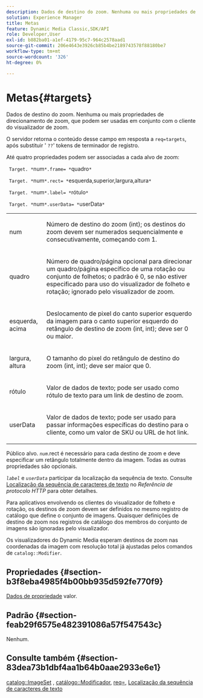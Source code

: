 ```yaml
---
description: Dados de destino do zoom. Nenhuma ou mais propriedades de direcionamento de zoom, que podem ser usadas em conjunto com o cliente do visualizador de zoom.
solution: Experience Manager
title: Metas
feature: Dynamic Media Classic,SDK/API
role: Developer,User
exl-id: b882ba01-a1ef-4179-95c7-964c2578aad1
source-git-commit: 206e4643e3926cb85b4be2189743578f88180be7
workflow-type: tm+mt
source-wordcount: '326'
ht-degree: 0%

---
```


# Metas{#targets}

Dados de destino do zoom. Nenhuma ou mais propriedades de direcionamento de zoom, que podem ser usadas em conjunto com o cliente do visualizador de zoom.

O servidor retorna o conteúdo desse campo em resposta a `req=targets`, após substituir &#39; `??`&#39; tokens de terminador de registro.

Até quatro propriedades podem ser associadas a cada alvo de zoom:

` Target. *`num`*.frame= *`quadro`*`

` Target. *`num`*.rect= *`esquerda,superior,largura,altura`*`

` Target. *`num`*.label= *`rótulo`*`

` Target. *`num`*.userData= *`userData`*`

<table id="simpletable_4C20157A7A444DEB9959B335CAFBAEC8"> 
 <tr class="strow"> 
  <td class="stentry"> <p> <span class="codeph"> <span class="varname"> num </span> </span> </p> </td> 
  <td class="stentry"> <p>Número de destino do zoom (int); os destinos do zoom devem ser numerados sequencialmente e consecutivamente, começando com 1. </p> </td> 
 </tr> 
 <tr class="strow"> 
  <td class="stentry"> <p> <span class="codeph"> <span class="varname"> quadro </span> </span> </p> </td> 
  <td class="stentry"> <p>Número de quadro/página opcional para direcionar um quadro/página específico de uma rotação ou conjunto de folhetos; o padrão é 0, se não estiver especificado para uso do visualizador de folheto e rotação; ignorado pelo visualizador de zoom. </p> </td> 
 </tr> 
 <tr class="strow"> 
  <td class="stentry"> <p> <span class="codeph"> <span class="varname"> esquerda, acima </span> </span> </p> </td> 
  <td class="stentry"> <p>Deslocamento de pixel do canto superior esquerdo da imagem para o canto superior esquerdo do retângulo de destino de zoom (int, int); deve ser 0 ou maior. </p> </td> 
 </tr> 
 <tr class="strow"> 
  <td class="stentry"> <p> <span class="codeph"> <span class="varname"> largura, altura </span> </span> </p> </td> 
  <td class="stentry"> <p>O tamanho do pixel do retângulo de destino do zoom (int, int); deve ser maior que 0. </p> </td> 
 </tr> 
 <tr class="strow"> 
  <td class="stentry"> <p> <span class="codeph"> <span class="varname"> rótulo </span> </span> </p> </td> 
  <td class="stentry"> <p>Valor de dados de texto; pode ser usado como rótulo de texto para um link de destino de zoom. </p> </td> 
 </tr> 
 <tr class="strow"> 
  <td class="stentry"> <p> <span class="codeph"> <span class="varname"> userData </span> </span> </p> </td> 
  <td class="stentry"> <p>Valor de dados de texto; pode ser usado para passar informações específicas do destino para o cliente, como um valor de SKU ou URL de hot link. </p> </td> 
 </tr> 
</table>

Público alvo. *`num`*.rect é necessário para cada destino de zoom e deve especificar um retângulo totalmente dentro da imagem. Todas as outras propriedades são opcionais.

*`label`* e *`userData`* participar da localização da sequência de texto. Consulte [Localização da sequência de caracteres de texto](/help/aem-is-ir-api/is-api/http-ref/image-serving-api-ref/c-http-protocol-reference/c-syntax-and-features/r-text-string-localization.md) no *Referência de protocolo HTTP* para obter detalhes.

Para aplicativos envolvendo os clientes do visualizador de folheto e rotação, os destinos de zoom devem ser definidos no mesmo registro de catálogo que define o conjunto de imagens. Quaisquer definições de destino de zoom nos registros de catálogo dos membros do conjunto de imagens são ignoradas pelo visualizador.

Os visualizadores do Dynamic Media esperam destinos de zoom nas coordenadas da imagem com resolução total já ajustadas pelos comandos de `catalog::Modifier`.

## Propriedades {#section-b3f8eba4985f4b00bb935d592fe770f9}

[Dados de propriedade](/help/aem-is-ir-api/is-api/image-catalog/image-serving-api-ref/c-image-catalog-reference/c-overview/c-common-data-types/r-property-data.md) valor.

## Padrão {#section-feab29f6575e482391086a57f547543c}

Nenhum.

## Consulte também {#section-83dea73b1dbf4aa1b64b0aae2933e6e1}

[catalog::ImageSet](../../../../../../is-api/image-catalog/image-serving-api-ref/c-image-catalog-reference/c-image-svg-data-reference/c-image-data-reference/r-imageset-cat.md#reference-4764d347afd64afdaede9a74c7565256) , [catálogo::Modificador](../../../../../../is-api/image-catalog/image-serving-api-ref/c-image-catalog-reference/c-image-svg-data-reference/c-image-data-reference/r-modifier-cat.md#reference-d2c6884b3a2248fab81a112d27969834), [req=](/help/aem-is-ir-api/is-api/http-ref/image-serving-api-ref/c-http-protocol-reference/c-command-reference/r-req/r-req.md), [Localização da sequência de caracteres de texto](/help/aem-is-ir-api/is-api/http-ref/image-serving-api-ref/c-http-protocol-reference/c-syntax-and-features/r-text-string-localization.md)
